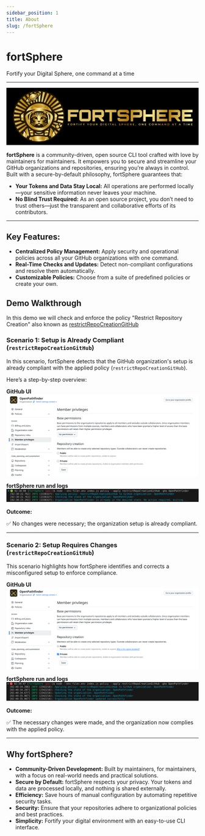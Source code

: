 ```yaml
---
sidebar_position: 1
title: About
slug: /fortSphere
---
```




# fortSphere

Fortify your Digital Sphere, one command at a time

---

![fortSphere logo and tagline, 'Fortify your Digital Sphere, One Command at a Time](/img/fortSphere_header.png)


**fortSphere** is a community-driven, open source CLI tool crafted with love by maintainers for maintainers. It empowers you to secure and streamline your GitHub organizations and repositories, ensuring you’re always in control. Built with a secure-by-default philosophy, fortSphere guarantees that:
- **Your Tokens and Data Stay Local:** All operations are performed locally—your sensitive information never leaves your machine.
- **No Blind Trust Required:** As an open source project, you don’t need to trust others—just the transparent and collaborative efforts of its contributors.

---

## Key Features:

- **Centralized Policy Management:** Apply security and operational policies across all your GitHub organizations with one command.
- **Real-Time Checks and Updates:** Detect non-compliant configurations and resolve them automatically.
- **Customizable Policies:** Choose from a suite of predefined policies or create your own.


## Demo Walkthrough

In this demo we will check and enforce the policy "Restrict Repository Creation" also known as [restrictRepoCreationGitHub](/docs/policies/restrictRepoCreationGitHub)

### Scenario 1: Setup is Already Compliant (`restrictRepoCreationGitHub`)

In this scenario, fortSphere detects that the GitHub organization's setup is already compliant with the applied policy (`restrictRepoCreationGitHub`).

Here’s a step-by-step overview:


**GitHub UI**
![GitHub organization settings page showing member privileges and repository creation options before applying the compliance policy.](/img/github_ui_01.png)

**fortSphere run and logs**
![fortSphere command-line interface logs indicating that the organization is already compliant with the applied policy.](/img/fortSphere_logs_01.png)



**Outcome:** 

✅ No changes were necessary; the organization setup is already compliant.

---

### Scenario 2: Setup Requires Changes (`restrictRepoCreationGitHub`)

This scenario highlights how fortSphere identifies and corrects a misconfigured setup to enforce compliance.

**GitHub UI**
![GitHub organization settings page displaying member privileges and repository creation options requiring updates for compliance.](/img/github_ui_02.png)

**fortSphere run and logs**
![fortSphere command-line interface logs showing that changes were applied successfully to bring the organization into compliance](/img/fortSphere_logs_02.png)


**Outcome:** 

✅ The necessary changes were made, and the organization now complies with the applied policy.



---


## Why fortSphere?

- **Community-Driven Development:** Built by maintainers, for maintainers, with a focus on real-world needs and practical solutions.
- **Secure by Default:** fortSphere respects your privacy. Your tokens and data are processed locally, and nothing is shared externally.
- **Efficiency:** Save hours of manual configuration by automating repetitive security tasks.
- **Security:** Ensure that your repositories adhere to organizational policies and best practices.
- **Simplicity:** Fortify your digital environment with an easy-to-use CLI interface.